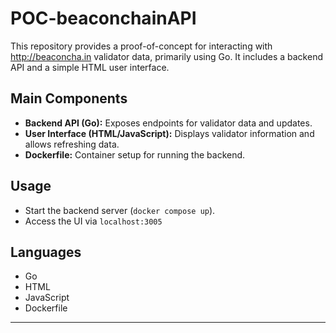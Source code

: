 # POC-beaconchainAPI

This repository provides a proof-of-concept for interacting with http://beaconcha.in validator data, primarily using Go. It includes a backend API and a simple HTML user interface.

## Main Components

- **Backend API (Go):** Exposes endpoints for validator data and updates.
- **User Interface (HTML/JavaScript):** Displays validator information and allows refreshing data.
- **Dockerfile:** Container setup for running the backend.

## Usage

- Start the backend server (`docker compose up`).
- Access the UI via `localhost:3005`

## Languages

- Go
- HTML
- JavaScript
- Dockerfile

---
